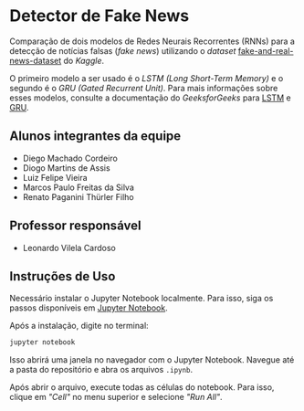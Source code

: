 # Detector de Fake News

Comparação de dois modelos de Redes Neurais Recorrentes (RNNs) para a detecção de notícias falsas (_fake news_) utilizando o _dataset_ [fake-and-real-news-dataset](https://www.kaggle.com/datasets/clmentbisaillon/fake-and-real-news-dataset/data) do _Kaggle_.

O primeiro modelo a ser usado é o _LSTM (Long Short-Term Memory)_ e o segundo é o _GRU (Gated Recurrent Unit)_. Para mais informações sobre esses modelos, consulte a documentação do _GeeksforGeeks_ para [LSTM](https://www.geeksforgeeks.org/deep-learning-introduction-to-long-short-term-memory/) e [GRU](https://www.geeksforgeeks.org/gated-recurrent-unit-networks/).

## Alunos integrantes da equipe

* Diego Machado Cordeiro
* Diogo Martins de Assis
* Luiz Felipe Vieira
* Marcos Paulo Freitas da Silva
* Renato Paganini Thürler Filho

## Professor responsável

* Leonardo Vilela Cardoso

## Instruções de Uso

Necessário instalar o Jupyter Notebook localmente. Para isso, siga os passos disponíveis em [Jupyter Notebook](https://jupyter.org/install).

Após a instalação, digite no terminal:

```bash
jupyter notebook
```

Isso abrirá uma janela no navegador com o Jupyter Notebook. Navegue até a pasta do repositório e abra os arquivos `.ipynb`.

Após abrir o arquivo, execute todas as células do notebook. Para isso, clique em _"Cell"_ no menu superior e selecione _"Run All"_.
